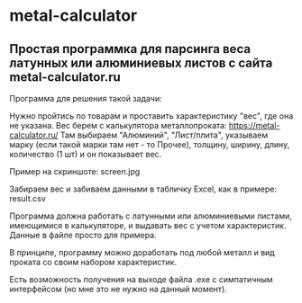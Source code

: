 # metal-calculator
## Простая программка для парсинга веса латунных или алюминиевых листов с сайта metal-calculator.ru

Программа для решения такой задачи:

Нужно пройтись по товарам и проставить характеристику "вес", где она не указана.
Вес берем с калькулятора металлопроката: https://metal-calculator.ru/
Там выбираем "Алюминий", "Лист/плита", указываем марку (если такой марки там нет - то Прочее), толщину, ширину, длину, количество (1 шт) и он показывает вес.

Пример на скриншоте:
screen.jpg

Забираем вес и забиваем данными в табличку Excel, как в примере:
result.csv

Программа должна работать с латунными или алюминиевыми листами, имеющимися в калькуляторе, и выдавать вес с учетом характеристик. Данные в файле просто для примера.

В принципе, программу можно доработать под любой металл и вид проката со своим набором характеристик.
 
Есть возможность получения на выходе файла .exe с симпатичным интерфейсом (но мне это не нужно на данный момент).
